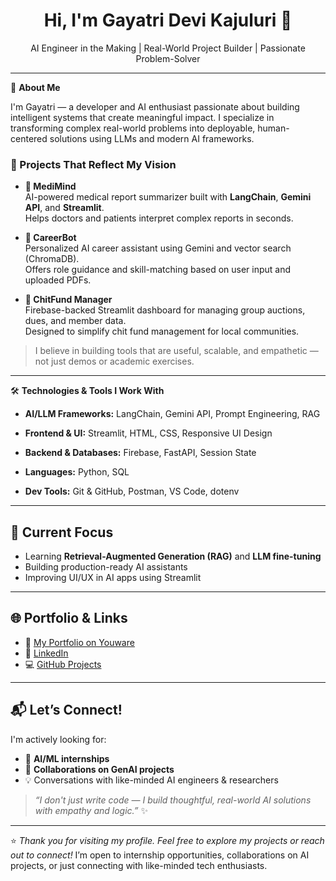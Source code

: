 <h1 align="center">Hi, I'm Gayatri Devi Kajuluri 👋</h1>
<p align="center">AI Engineer in the Making | Real-World Project Builder | Passionate Problem-Solver</p>

---

🎯 **About Me**

I'm Gayatri — a developer and AI enthusiast passionate about building intelligent systems that create meaningful impact. I specialize in transforming complex real-world problems into deployable, human-centered solutions using LLMs and modern AI frameworks.

### 🚀 Projects That Reflect My Vision

- **🧠 MediMind**  
  AI-powered medical report summarizer built with **LangChain**, **Gemini API**, and **Streamlit**.  
  Helps doctors and patients interpret complex reports in seconds.

- **🤖 CareerBot**  
  Personalized AI career assistant using Gemini and vector search (ChromaDB).  
  Offers role guidance and skill-matching based on user input and uploaded PDFs.

- **💸 ChitFund Manager**  
  Firebase-backed Streamlit dashboard for managing group auctions, dues, and member data.  
  Designed to simplify chit fund management for local communities.

> I believe in building tools that are useful, scalable, and empathetic — not just demos or academic exercises.

---

🛠 **Technologies & Tools I Work With**

- **AI/LLM Frameworks:**
  LangChain, Gemini API, Prompt Engineering, RAG
  
- **Frontend & UI:**
  Streamlit, HTML, CSS, Responsive UI Design
  
- **Backend & Databases:**
   Firebase, FastAPI, Session State
   
- **Languages:**
   Python, SQL
  
- **Dev Tools:**
   Git & GitHub, Postman, VS Code, dotenv

---

## 📌 **Current Focus**

- Learning **Retrieval-Augmented Generation (RAG)** and **LLM fine-tuning** 
- Building production-ready AI assistants  
- Improving UI/UX in AI apps using Streamlit

---

## 🌐 **Portfolio & Links**

- 🔗 [My Portfolio on Youware](https://www.youware.com/project/hu20fe29up)  
- 💼 [LinkedIn](https://www.linkedin.com/in/gayatri-devi-kajuluri/)  
- 💻 [GitHub Projects](https://github.com/Gayatridevi39) 

---

## 📬 **Let’s Connect!**

I'm actively looking for:

- 🎯 **AI/ML internships**
- 🤝 **Collaborations on GenAI projects**
- 💡 Conversations with like-minded AI engineers & researchers

> _“I don't just write code — I build thoughtful, real-world AI solutions with empathy and logic.”_ ✨

---

⭐ _Thank you for visiting my profile. Feel free to explore my projects or reach out to connect!_
I’m open to internship opportunities, collaborations on AI projects, or just connecting with like-minded tech enthusiasts.


